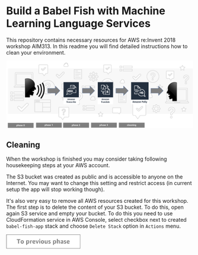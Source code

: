 Build a Babel Fish with Machine Learning Language Services
=========================================

This repository contains necessary resources for AWS re:Invent 2018 workshop AIM313. In this readme you will find detailed instructions how to clean your environment.

<img src="../../img/flow4.png" />


Cleaning
-----

When the workshop is finished you may consider taking following housekeeping steps at your AWS account.

The S3 bucket was created as public and is accessible to anyone on the Internet. You may want to change this setting and restrict access (in current setup the app will stop working though).

It's also very easy to remove all AWS resources created for this workshop. The first step is to delete the content of your S3 bucket. To do this, open again S3 service and empty your bucket. To do this you need to use CloudFormation service in AWS Console, select checkbox next to created `babel-fish-app` stack and choose `Delete Stack` option in `Actions` menu.

<a href="../phase3"><img src="../../img/button-previous.png" width="200"></a>
